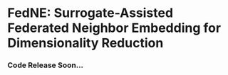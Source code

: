 # FedNE: Surrogate-Assisted Federated Neighbor Embedding for Dimensionality Reduction


### Code Release Soon...
